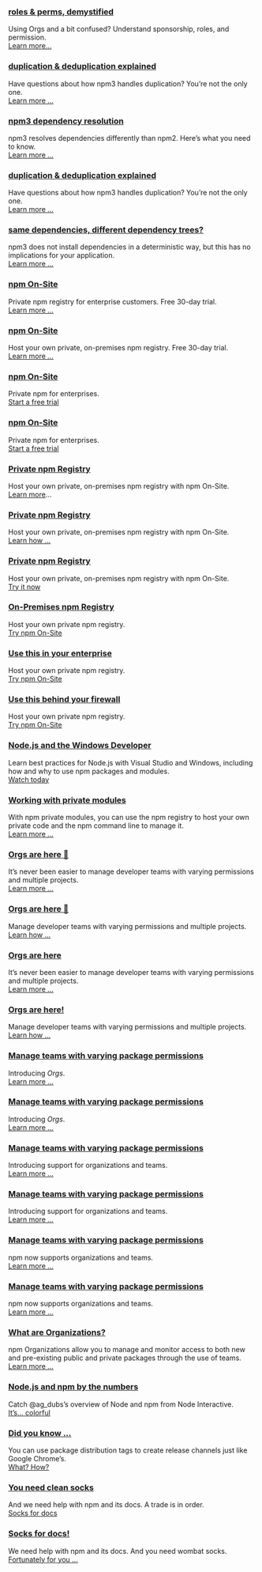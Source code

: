 ### [roles & perms, demystified](https://docs.npmjs.com/orgs/sponsorship?utm_campaign=20160105box "Sponsorship")
Using Orgs and a bit confused? Understand sponsorship, roles, and permission.<br />
[Learn more&hellip;](https://docs.npmjs.com/orgs/sponsorship?utm_campaign=20160105box "Sponsorship")

### [duplication & deduplication explained](https://docs.npmjs.com/how-npm-works/npm3-dupe?utm_campaign=20160105box "npm3 Duplication and Deduplication")
Have questions about how npm3 handles duplication? You’re not the only one.<br />
[Learn more &hellip;](https://docs.npmjs.com/how-npm-works/npm3-dupe?utm_campaign=20160105box "npm3 Duplication and Deduplication")

### [npm3 dependency resolution](https://docs.npmjs.com/how-npm-works/npm3?utm_campaign=20160105box "npm v3 Dependency Resolution")
npm3 resolves dependencies differently than npm2. Here’s what you need to know.<br />
[Learn more &hellip;](https://docs.npmjs.com/how-npm-works/npm3?utm_campaign=20160105box "npm v3 Dependency Resolution")

### [duplication & deduplication explained](https://docs.npmjs.com/how-npm-works/npm3-dupe?utm_campaign=20160105box "npm3 Duplication and Deduplication")
Have questions about how npm3 handles duplication? You’re not the only one.<br />
[Learn more &hellip;](https://docs.npmjs.com/how-npm-works/npm3?utm_campaign=20160105box "npm v3 Dependency Resolution")

### [same dependencies, different dependency trees?](https://docs.npmjs.com/how-npm-works/npm3-nondet?utm_campaign=20160105box "npm3 Non-determinism")
npm3 does not install dependencies in a deterministic way, but this has no implications for your application.<br />
[Learn more &hellip;](https://docs.npmjs.com/how-npm-works/npm3-nondet?utm_campaign=20160105box "npm3 Non-determinism")

### [npm On-Site](https://www.npmjs.com/npm/on-site?utm_campaign=20160105box "npm On-Site")
Private npm registry for enterprise customers. Free 30-day trial.<br />
[Learn more &hellip;](https://www.npmjs.com/npm/on-site?utm_campaign=20160105box "npm On-Site")

### [npm On-Site](https://www.npmjs.com/npm/on-site?utm_campaign=20160105box "npm On-Site")
Host your own private, on-premises npm registry. Free 30-day trial.<br />
[Learn more &hellip;](https://www.npmjs.com/npm/on-site?utm_campaign=20160105box "npm On-Site")

### [npm On-Site](https://www.npmjs.com/npm/on-site?utm_campaign=20160105box "npm On-Site")
Private npm for enterprises.<br />
[Start a free trial](https://www.npmjs.com/npm/on-site?utm_campaign=20160105box "npm On-Site")

### [npm On-Site](https://www.npmjs.com/npm/on-site?utm_campaign=20160105box "npm On-Site")
Private npm for enterprises.<br />
[Start a free trial](https://www.npmjs.com/npm/on-site?utm_campaign=20160105box "npm On-Site")

### [Private npm Registry](https://www.npmjs.com/npm/on-site?utm_campaign=20160105box "npm On-Site")
Host your own private, on-premises npm registry with npm On-Site.<br />
[Learn more](https://www.npmjs.com/npm/on-site?utm_campaign=20160105box "npm On-Site")…

### [Private npm Registry](https://www.npmjs.com/npm/on-site?utm_campaign=20160105box "npm On-Site")
Host your own private, on-premises npm registry with npm On-Site.<br />
[Learn how &hellip;](https://www.npmjs.com/npm/on-site?utm_campaign=20160105box "npm On-Site")

### [Private npm Registry](https://www.npmjs.com/npm/on-site?utm_campaign=20160105box "npm On-Site")
Host your own private, on-premises npm registry with npm On-Site.<br />
[Try it now](https://www.npmjs.com/npm/on-site?utm_campaign=20160105box "npm On-Site")

### [On-Premises npm Registry](https://www.npmjs.com/npm/on-site?utm_campaign=20160105box "npm On-Site")
Host your own private npm registry.<br />
[Try npm On-Site](https://www.npmjs.com/npm/on-site?utm_campaign=20160105box "npm On-Site")

### [Use this in your enterprise](https://www.npmjs.com/npm/on-site?utm_campaign=20160105box "npm On-Site")
Host your own private npm registry.<br />
[Try npm On-Site](https://www.npmjs.com/npm/on-site?utm_campaign=20160105box "npm On-Site")

### [Use this behind your firewall](https://www.npmjs.com/npm/on-site?utm_campaign=20160105box "npm On-Site")
Host your own private npm registry.<br />
[Try npm On-Site](https://www.npmjs.com/npm/on-site?utm_campaign=20160105box "npm On-Site")

### [Node.js and the Windows Developer](http://npm.me/i0 "Node.js and the Windows Developer")
Learn best practices for Node.js with Visual Studio and Windows, including how and why to use npm packages and modules.<br />
[Watch today](http://npm.me/i0 "Node.js and the Windows Developer")

### [Working with private modules](https://docs.npmjs.com/private-modules/intro?utm_campaign=20160105box "Working with private modules")
With npm private modules, you can use the npm registry to host your own private code and the npm command line to manage it.<br />
[Learn more &hellip;](https://docs.npmjs.com/private-modules/intro?utm_campaign=20160105box "Working with private modules")

### [Orgs are here 🎉](https://www.npmjs.com/npm/private-packages/#organizations "Private Packages and Organizations")
It’s never been easier to manage developer teams with varying permissions and multiple projects.<br />
[Learn more &hellip;](https://www.npmjs.com/npm/private-packages/#organizations "Private Packages and Organizations")

### [Orgs are here 🎉](https://www.npmjs.com/npm/private-packages/#organizations "Private Packages and Organizations")
Manage developer teams with varying permissions and multiple projects.<br />
[Learn how &hellip;](https://www.npmjs.com/npm/private-packages/#organizations "Private Packages and Organizations")

### [Orgs are here](https://www.npmjs.com/npm/private-packages/learn-more/?utm_campaign=20160105box "Private Packages and Organizations")
It’s never been easier to manage developer teams with varying permissions and multiple projects.<br />
[Learn more &hellip;](https://www.npmjs.com/npm/private-packages/learn-more/?utm_campaign=20160105box "Private Packages and Organizations")

### [Orgs are here!](https://www.npmjs.com/npm/private-packages/learn-more/?utm_campaign=20160105box "Private Packages and Organizations")
Manage developer teams with varying permissions and multiple projects.<br />
[Learn how &hellip;](https://www.npmjs.com/npm/private-packages/learn-more/?utm_campaign=20160105box "Private Packages and Organizations")

### [Manage teams with varying package permissions](https://www.npmjs.com/npm/private-packages/learn-more/?utm_campaign=20160105box "Private Packages and Organizations")
Introducing *Orgs*.<br />
[Learn more &hellip;](https://www.npmjs.com/npm/private-packages/learn-more/?utm_campaign=20160105box "Private Packages and Organizations")

### [Manage teams with varying package permissions](https://www.npmjs.com/npm/private-packages/#organizations "Private Packages and Organizations")
Introducing *Orgs*.<br />
[Learn more &hellip;](https://www.npmjs.com/npm/private-packages/#organizations "Private Packages and Organizations")

### [Manage teams with varying package permissions](https://www.npmjs.com/npm/private-packages/learn-more/?utm_campaign=20160105box "Private Packages and Organizations")
Introducing support for organizations and teams.<br />
[Learn more &hellip;](https://www.npmjs.com/npm/private-packages/learn-more/?utm_campaign=20160105box "Private Packages and Organizations")

### [Manage teams with varying package permissions](https://www.npmjs.com/npm/private-packages/#organizations "Private Packages and Organizations")
Introducing support for organizations and teams.<br />
[Learn more &hellip;](https://www.npmjs.com/npm/private-packages/#organizations "Private Packages and Organizations")

### [Manage teams with varying package permissions](https://www.npmjs.com/npm/private-packages/learn-more/?utm_campaign=20160105box "Private Packages and Organizations")
npm now supports organizations and teams.<br />
[Learn more &hellip;](https://www.npmjs.com/npm/private-packages/learn-more/?utm_campaign=20160105box "Private Packages and Organizations")

### [Manage teams with varying package permissions](https://www.npmjs.com/npm/private-packages/#organizations "Private Packages and Organizations")
npm now supports organizations and teams.<br />
[Learn more &hellip;](https://www.npmjs.com/npm/private-packages/#organizations "Private Packages and Organizations")

### [What are Organizations?](https://docs.npmjs.com/orgs/what-are-orgs?utm_campaign=20160105box "What are Organizations?")
npm Organizations allow you to manage and monitor access to both new and pre-existing public and private packages through the use of teams.<br />
[Learn more &hellip;](https://docs.npmjs.com/orgs/what-are-orgs?utm_campaign=20160105box "What are Organizations?")

### [Node.js and npm by the numbers](https://www.youtube.com/watch?v=5ikjwX2ur2U&index=4&list=PLfMzBWSH11xYjL8oFumSfzOf6-kr8_t-o "Node.js and npm by Numbers")
Catch @ag_dubs’s overview of Node and npm from Node Interactive.<br />
[It’s&hellip; colorful](https://www.youtube.com/watch?v=5ikjwX2ur2U&index=4&list=PLfMzBWSH11xYjL8oFumSfzOf6-kr8_t-o "Node.js and npm by Numbers")

### [Did you know &hellip;](https://medium.com/greenkeeper-blog/one-simple-trick-for-javascript-package-maintainers-to-avoid-breaking-their-user-s-software-and-to-6edf06dc5617#.atyxoqdlr "One simple trick for JavaScript package maintainers to avoid breaking their user’s software and to ship stable releases")
You can use package distribution tags to create release channels just like Google Chrome’s.<br />
[What? How?](https://medium.com/greenkeeper-blog/one-simple-trick-for-javascript-package-maintainers-to-avoid-breaking-their-user-s-software-and-to-6edf06dc5617#.atyxoqdlr "One simple trick for JavaScript package maintainers to avoid breaking their user’s software and to ship stable releases")

### [You need clean socks](http://blog.npmjs.org/post/131990066735/npm-weekly-34-easy-readmes-improved?utm_campaign=20160105box)
And we need help with npm and its docs. A trade is in order.<br />
[Socks for docs](http://blog.npmjs.org/post/131990066735/npm-weekly-34-easy-readmes-improved?utm_campaign=20160105box)

### [Socks for docs!](http://blog.npmjs.org/post/131990066735/npm-weekly-34-easy-readmes-improved?utm_campaign=20160105box)
We need help with npm and its docs. And you need wombat socks.<br />
[Fortunately for you &hellip;](http://blog.npmjs.org/post/131990066735/npm-weekly-34-easy-readmes-improved?utm_campaign=20160105box)
